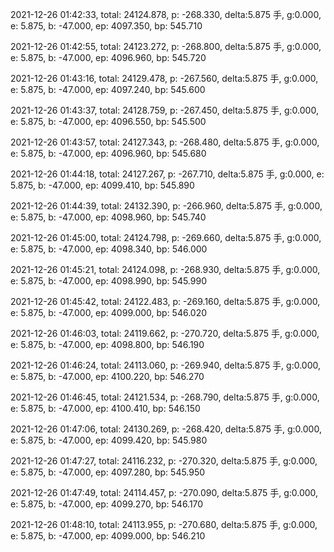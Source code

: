 2021-12-26 01:42:33, total: 24124.878, p: -268.330, delta:5.875 手, g:0.000, e: 5.875, b: -47.000, ep: 4097.350, bp: 545.710

2021-12-26 01:42:55, total: 24123.272, p: -268.800, delta:5.875 手, g:0.000, e: 5.875, b: -47.000, ep: 4096.960, bp: 545.720

2021-12-26 01:43:16, total: 24129.478, p: -267.560, delta:5.875 手, g:0.000, e: 5.875, b: -47.000, ep: 4097.240, bp: 545.600

2021-12-26 01:43:37, total: 24128.759, p: -267.450, delta:5.875 手, g:0.000, e: 5.875, b: -47.000, ep: 4096.550, bp: 545.500

2021-12-26 01:43:57, total: 24127.343, p: -268.480, delta:5.875 手, g:0.000, e: 5.875, b: -47.000, ep: 4096.960, bp: 545.680

2021-12-26 01:44:18, total: 24127.267, p: -267.710, delta:5.875 手, g:0.000, e: 5.875, b: -47.000, ep: 4099.410, bp: 545.890

2021-12-26 01:44:39, total: 24132.390, p: -266.960, delta:5.875 手, g:0.000, e: 5.875, b: -47.000, ep: 4098.960, bp: 545.740

2021-12-26 01:45:00, total: 24124.798, p: -269.660, delta:5.875 手, g:0.000, e: 5.875, b: -47.000, ep: 4098.340, bp: 546.000

2021-12-26 01:45:21, total: 24124.098, p: -268.930, delta:5.875 手, g:0.000, e: 5.875, b: -47.000, ep: 4098.990, bp: 545.990

2021-12-26 01:45:42, total: 24122.483, p: -269.160, delta:5.875 手, g:0.000, e: 5.875, b: -47.000, ep: 4099.000, bp: 546.020

2021-12-26 01:46:03, total: 24119.662, p: -270.720, delta:5.875 手, g:0.000, e: 5.875, b: -47.000, ep: 4098.800, bp: 546.190

2021-12-26 01:46:24, total: 24113.060, p: -269.940, delta:5.875 手, g:0.000, e: 5.875, b: -47.000, ep: 4100.220, bp: 546.270

2021-12-26 01:46:45, total: 24121.534, p: -268.790, delta:5.875 手, g:0.000, e: 5.875, b: -47.000, ep: 4100.410, bp: 546.150

2021-12-26 01:47:06, total: 24130.269, p: -268.420, delta:5.875 手, g:0.000, e: 5.875, b: -47.000, ep: 4099.420, bp: 545.980

2021-12-26 01:47:27, total: 24116.232, p: -270.320, delta:5.875 手, g:0.000, e: 5.875, b: -47.000, ep: 4097.280, bp: 545.950

2021-12-26 01:47:49, total: 24114.457, p: -270.090, delta:5.875 手, g:0.000, e: 5.875, b: -47.000, ep: 4099.270, bp: 546.170

2021-12-26 01:48:10, total: 24113.955, p: -270.680, delta:5.875 手, g:0.000, e: 5.875, b: -47.000, ep: 4099.000, bp: 546.210